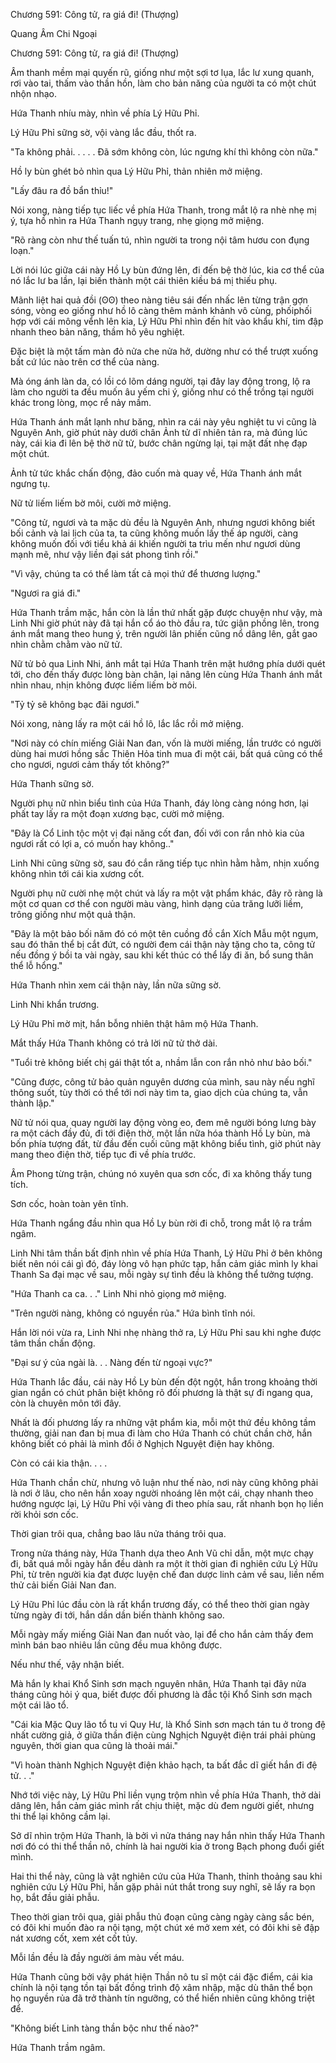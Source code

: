 




Chương 591: Công tử, ra giá đi! (Thượng)


Quang Âm Chi Ngoại

Chương 591: Công tử, ra giá đi! (Thượng)

Âm thanh mềm mại quyến rũ, giống như một sợi tơ lụa, lắc lư xung quanh, rơi vào tai, thấm vào thần hồn, làm cho bản năng của người ta có một chút nhộn nhạo.

Hứa Thanh nhíu mày, nhìn về phía Lý Hữu Phỉ.

Lý Hữu Phỉ sững sờ, vội vàng lắc đầu, thốt ra.

"Ta không phải. . . . . Đã sớm không còn, lúc ngưng khí thì không còn nữa."

Hồ ly bùn ghét bỏ nhìn qua Lý Hữu Phỉ, thản nhiên mở miệng.

"Lấy đâu ra đồ bẩn thỉu!"

Nói xong, nàng tiếp tục liếc về phía Hứa Thanh, trong mắt lộ ra nhè nhẹ mị ý, tựa hồ nhìn ra Hứa Thanh ngụy trang, nhẹ giọng mở miệng.

"Rõ ràng còn như thế tuấn tú, nhìn người ta trong nội tâm hươu con đụng loạn."

Lời nói lúc giữa cái này Hồ Ly bùn đứng lên, đi đến bệ thờ lúc, kia cơ thể của nó lắc lư ba lần, lại biến thành một cái thiên kiều bá mị thiếu phụ.

Mãnh liệt hai quả đồi (ʘʘ) theo nàng tiêu sái đến nhấc lên từng trận gợn sóng, vòng eo giống như hồ lô càng thêm mảnh khảnh vô cùng, phốiphối hợp với cái mông vểnh lên kia, Lý Hữu Phỉ nhìn đến hít vào khẩu khí, tim đập nhanh theo bản năng, thầm hô yêu nghiệt.

Đặc biệt là một tấm màn đỏ nửa che nửa hở, dường như có thể trượt xuống bất cứ lúc nào trên cơ thể của nàng.

Mà óng ánh làn da, có lồi có lõm dáng người, tại đây lay động trong, lộ ra làm cho người ta đều muốn âu yếm chi ý, giống như có thể trồng tại người khác trong lòng, mọc rể nảy mầm.

Hứa Thanh ánh mắt lạnh như băng, nhìn ra cái này yêu nghiệt tu vi cũng là Nguyên Anh, giờ phút này dưới chân Ảnh tử dĩ nhiên tản ra, mà đúng lúc này, cái kia đi lên bệ thờ nữ tử, bước chân ngừng lại, tại mặt đất nhẹ đạp một chút.

Ảnh tử tức khắc chấn động, đảo cuốn mà quay về, Hứa Thanh ánh mắt ngưng tụ.

Nữ tử liếm liếm bờ môi, cười mở miệng.

"Công tử, ngươi và ta mặc dù đều là Nguyên Anh, nhưng ngươi không biết bối cảnh và lai lịch của ta, ta cũng không muốn lấy thế áp người, càng không muốn đối với tiểu khả ái khiến người ta trìu mến như ngươi dùng mạnh mẽ, như vậy liền đại sát phong tình rồi."

"Vì vậy, chúng ta có thể làm tất cả mọi thứ để thương lượng."

"Ngươi ra giá đi."

Hứa Thanh trầm mặc, hắn còn là lần thứ nhất gặp được chuyện như vậy, mà Linh Nhi giờ phút này đã tại hắn cổ áo thò đầu ra, tức giận phồng lên, trong ánh mắt mang theo hung ý, trên người lân phiến cũng nổ dâng lên, gắt gao nhìn chằm chằm vào nữ tử.

Nữ tử bỏ qua Linh Nhi, ánh mắt tại Hứa Thanh trên mặt hướng phía dưới quét tới, cho đến thấy được lòng bàn chân, lại nâng lên cùng Hứa Thanh ánh mắt nhìn nhau, nhịn không được liếm liếm bờ môi.

"Tỷ tỷ sẽ không bạc đãi ngươi."

Nói xong, nàng lấy ra một cái hồ lô, lắc lắc rồi mở miệng.

"Nơi này có chín miếng Giải Nan đan, vốn là mười miếng, lần trước có người dùng hai mươi hồng sắc Thiên Hỏa tinh mua đi một cái, bất quá cũng có thể cho ngươi, ngươi cảm thấy tốt không?"

Hứa Thanh sững sờ.

Người phụ nữ nhìn biểu tình của Hứa Thanh, đáy lòng càng nóng hơn, lại phất tay lấy ra một đoạn xương bạc, cười mở miệng.

"Đây là Cổ Linh tộc một vị đại năng cốt đan, đối với con rắn nhỏ kia của ngươi rất có lợi a, có muốn hay không.."

Linh Nhi cũng sững sờ, sau đó cắn răng tiếp tục nhìn hằm hằm, nhịn xuống không nhìn tới cái kia xương cốt.

Người phụ nữ cười nhẹ một chút và lấy ra một vật phẩm khác, đây rõ ràng là một cơ quan cơ thể con người màu vàng, hình dạng của trăng lưỡi liềm, trông giống như một quả thận.

"Đây là một bảo bối năm đó có một tên cuồng đồ cắn Xích Mẫu một ngụm, sau đó thân thể bị cắt đứt, có người đem cái thận này tặng cho ta, công tử nếu đồng ý bồi ta vài ngày, sau khi kết thúc có thể lấy đi ăn, bổ sung thân thể lỗ hổng."

Hứa Thanh nhìn xem cái thận này, lần nữa sững sờ.

Linh Nhi khẩn trương.

Lý Hữu Phỉ mờ mịt, hắn bỗng nhiên thật hâm mộ Hứa Thanh.

Mắt thấy Hứa Thanh không có trả lời nữ tử thở dài.

"Tuổi trẻ không biết chị gái thật tốt a, nhầm lẫn con rắn nhỏ như bảo bối."

"Cũng được, công tử bảo quản nguyên dương của mình, sau này nếu nghĩ thông suốt, tùy thời có thể tới nơi này tìm ta, giao dịch của chúng ta, vẫn thành lập."

Nữ tử nói qua, quay người lay động vòng eo, đem mê người bóng lưng bày ra một cách đầy đủ, đi tới điện thờ, một lần nữa hóa thành Hồ Ly bùn, mà bốn phía tượng đất, từ đầu đến cuối cũng mặt không biểu tình, giờ phút này mang theo điện thờ, tiếp tục đi về phía trước.

Âm Phong từng trận, chúng nó xuyên qua sơn cốc, đi xa không thấy tung tích.

Sơn cốc, hoàn toàn yên tĩnh.

Hứa Thanh ngẩng đầu nhìn qua Hồ Ly bùn rời đi chỗ, trong mắt lộ ra trầm ngâm.

Linh Nhi tâm thần bất định nhìn về phía Hứa Thanh, Lý Hữu Phỉ ở bên không biết nên nói cái gì đó, đáy lòng vô hạn phức tạp, hắn cảm giác mình ly khai Thanh Sa đại mạc về sau, mỗi ngày sự tình đều là không thể tưởng tượng.

"Hứa Thanh ca ca. . ." Linh Nhi nhỏ giọng mở miệng.

"Trên người nàng, không có nguyền rủa." Hứa bình tĩnh nói.

Hắn lời nói vừa ra, Linh Nhi nhẹ nhàng thở ra, Lý Hữu Phỉ sau khi nghe được tâm thần chấn động.

"Đại sư ý của ngài là. . . Nàng đến từ ngoại vực?"

Hứa Thanh lắc đầu, cái này Hồ Ly bùn đến đột ngột, hắn trong khoảng thời gian ngắn có chút phân biệt không rõ đối phương là thật sự đi ngang qua, còn là chuyên môn tới đây.

Nhất là đối phương lấy ra những vật phẩm kia, mỗi một thứ đều không tầm thường, giải nan đan bị mua đi làm cho Hứa Thanh có chút chần chờ, hắn không biết có phải là mình đổi ở Nghịch Nguyệt điện hay không.

Còn có cái kia thận. . . .

Hứa Thanh chần chừ, nhưng vô luận như thế nào, nơi này cũng không phải là nơi ở lâu, cho nên hắn xoay người nhoáng lên một cái, chạy nhanh theo hướng ngược lại, Lý Hữu Phỉ vội vàng đi theo phía sau, rất nhanh bọn họ liền rời khỏi sơn cốc.

Thời gian trôi qua, chẳng bao lâu nửa tháng trôi qua.

Trong nửa tháng này, Hứa Thanh dựa theo Anh Vũ chỉ dẫn, một mực chạy đi, bất quá mỗi ngày hắn đều dành ra một ít thời gian đi nghiên cứu Lý Hữu Phỉ, từ trên người kia đạt được luyện chế đan dược linh cảm về sau, liền nếm thử cải biến Giải Nan đan.

Lý Hữu Phỉ lúc đầu còn là rất khẩn trương đấy, có thể theo thời gian ngày từng ngày đi tới, hắn dần dần biến thành không sao.

Mỗi ngày mấy miếng Giải Nan đan nuốt vào, lại để cho hắn cảm thấy đem mình bán bao nhiêu lần cũng đều mua không được.

Nếu như thế, vậy nhận biết.

Mà hắn ly khai Khổ Sinh sơn mạch nguyên nhân, Hứa Thanh tại đây nửa tháng cũng hỏi ý qua, biết được đối phương là đắc tội Khổ Sinh sơn mạch một cái lão tổ.

"Cái kia Mặc Quy lão tổ tu vi Quy Hư, là Khổ Sinh sơn mạch tán tu ở trong đệ nhất cường giả, ở giữa thần điện cùng Nghịch Nguyệt điện trái phải phùng nguyên, thời gian qua cũng là thoải mái."

"Vì hoàn thành Nghịch Nguyệt điện khảo hạch, ta bất đắc dĩ giết hắn đi đệ tử. . ."

Nhớ tới việc này, Lý Hữu Phỉ liền vụng trộm nhìn về phía Hứa Thanh, thở dài dâng lên, hắn cảm giác mình rất chịu thiệt, mặc dù đem người giết, nhưng thi thể lại không cầm lại.

Sở dĩ nhìn trộm Hứa Thanh, là bởi vì nửa tháng nay hắn nhìn thấy Hứa Thanh nơi đó có thi thể thần nô, chính là hai người kia ở trong Bạch phong đuổi giết mình.

Hai thi thể này, cũng là vật nghiên cứu của Hứa Thanh, thỉnh thoảng sau khi nghiên cứu Lý Hữu Phỉ, hắn gặp phải nút thắt trong suy nghĩ, sẽ lấy ra bọn họ, bắt đầu giải phẫu.

Theo thời gian trôi qua, giải phẫu thủ đoạn cũng càng ngày càng sắc bén, có đôi khi muốn đào ra nội tạng, một chút xé mở xem xét, có đôi khi sẽ đập nát xương cốt, xem xét cốt tủy.

Mỗi lần đều là đầy người ám màu vết máu.

Hứa Thanh cũng bởi vậy phát hiện Thần nô tu sĩ một cái đặc điểm, cái kia chính là nội tạng tồn tại bất đồng trình độ xâm nhập, mặc dù thân thể bọn họ nguyền rủa đã trở thành tín ngưỡng, có thể hiển nhiên cũng không triệt để.

"Không biết Linh tàng thần bộc như thế nào?"

Hứa Thanh trầm ngâm.




